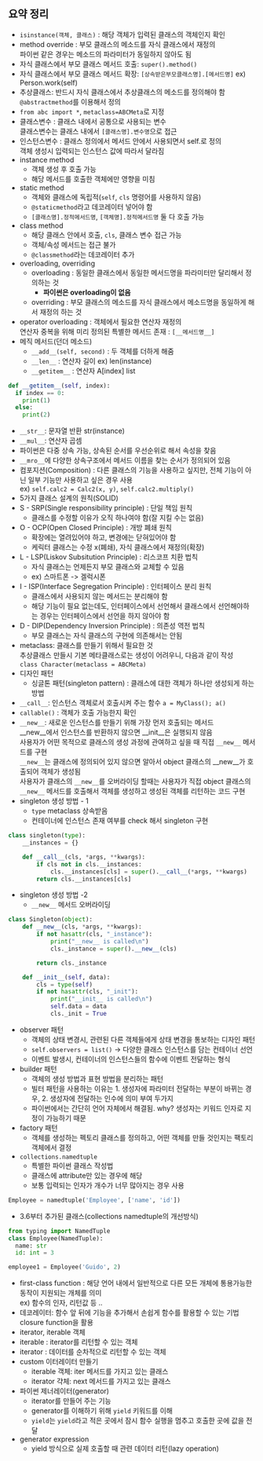 ## 요약 정리
- `isinstance(객체, 클래스)` : 해당 객체가 입력된 클래스의 객체인지 확인
- method override : 부모 클래스의 메소드를 자식 클래스에서 재정의  
  파이썬 같은 경우는 메소드의 파라미터가 동일하지 않아도 됨
- 자식 클래스에서 부모 클래스 메서드 호출: `super().method()`
- 자식 클래스에서 부모 클래스 메서드 확장: `[상속받은부모클래스명].[메서드명]` ex) Person.work(self)
- 추상클래스: 반드시 자식 클래스에서 추상클래스의 메소드를 정의해야 함  
  `@abstractmethod`를 이용해서 정의
- `from abc import *`, `metaclass=ABCMeta`로 지정
- 클래스변수 : 클래스 내에서 공통으로 사용되는 변수  
  클래스변수는 클래스 내에서 `[클래스명].변수명`으로 접근 
- 인스턴스변수 : 클래스 정의에서 메서드 안에서 사용되면서 self.로 정의  
  객체 생성시 입력되는 인스턴스 값에 따라서 달라짐
- instance method 
  - 객체 생성 후 호출 가능
  - 해당 메서드를 호출한 객체에만 영향을 미침
- static method
  - 객체와 클래스에 독립적(`self`, `cls` 명령어를 사용하지 않음)
  - `@staticmethod`라고 데코레이터 넣어야 함
  - `[클래스명].정적메서드명`, `[객체명].정적메서드명` 둘 다 호출 가능
- class method
  - 해당 클래스 안에서 호출, `cls`, 클래스 변수 접근 가능
  - 객체/속성 메서드는 접근 불가
  - `@classmethod`라는 데코레이터 추가 
- overloading, overriding
  - overloading : 동일한 클래스에서 동일한 메서드명을 파라미터만 달리해서 정의하는 것
    - <b>파이썬은 overloading이 없음</b> 
  - overriding : 부모 클래스의 메소드를 자식 클래스에서 메소드명을 동일하게 해서 재정의 하는 것 
- operator overloading : 객체에서 필요한 연산자 재정의  
  연산자 중복을 위해 미리 정의된 특별한 메서드 존재 : `[__메서드명__]`
- 메직 메서드(던더 메소드)
  - `__add__(self, second)` : 두 객체를 더하게 해줌
  - `__len__` : 연산자 길이 ex) len(instance)
  - `__getitem__` : 연산자 A[index] list
~~~python
def __getitem__(self, index):
  if index == 0:
    print(1)
  else:
    print(2)
~~~
  - `__str__`: 문자열 반환 str(instance)
  - `__mul__`: 연산자 곱셈
- 파이썬은 다중 상속 가능, 상속된 순서를 우선순위로 해서 속성을 찾음
- `__mro__`에 다양한 상속구조에서 메서드 이름을 찾는 순서가 정의되어 있음
- 컴포지션(Composition) : 다른 클래스의 기능을 사용하고 싶지만, 전체 기능이 아닌 일부 기능만 사용하고 싶은 경우 사용  
  ex) `self.calc2 = Calc2(x, y)`, `self.calc2.multiply()`
- 5가지 클래스 설계의 원칙(SOLID)
- S - SRP(Single responsibility principle) : 단일 책임 원칙
  - 클래스를 수정할 이유가 오직 하나여야 함(잘 지킬 수는 없음)    
- O - OCP(Open Closed Principle) : 개방 폐쇄 원칙
  - 확장에는 열려있어야 하고, 변경에는 닫혀있어야 함
  - 케릭터 클래스는 수정 x(폐쇄), 자식 클래스에서 재정의(확장)
- L - LSP(Liskov Subsitution Principle) : 리스코프 치환 법칙
  - 자식 클래스는 언제든지 부모 클래스와 교체할 수 있음 
  - ex) 스마트폰 -> 겔럭시폰
- I - ISP(Interface Segregation Principle) : 인터페이스 분리 원칙
  - 클래스에서 사용되지 않는 메서드는 분리해야 함
  - 해당 기능이 필요 없는데도, 인터페이스에서 선언해서 클래스에서 선언해야하는 경우는 인터페이스에서 선언을 하지 않아야 함
- D - DIP(Dependency Inversion Principle) : 의존성 역전 법칙 
  - 부모 클래스는 자식 클래스의 구현에 의존해서는 안됨 
- metaclass: 클래스를 만들기 위해서 필요한 것  
  추상클래스 만들시 기본 메타클래스로는 생성이 어려우니, 다음과 같이 작성  
  `class Character(metaclass = ABCMeta)`
- 디자인 패턴
  - 싱글톤 패턴(singleton pattern) : 클래스에 대한 객체가 하나만 생성되게 하는 방법
- `__call__`: 인스턴스 객체로서 호출시켜 주는 함수 `a = MyClass(); a()`  
- `callable()` : 객체가 호출 가능한지 확인 
- `__new__`: 새로운 인스턴스를 만들기 위해 가장 먼저 호출되는 메서드  
  __new__에서 인스턴스를 반환하지 않으면 __init__은 실행되지 않음  
  사용자가 어떤 목적으로 클래스의 생성 과정에 관여하고 싶을 때 직접 `__new__` 메서드를 구현  
  `__new__`는 클래스에 정의되어 있지 않으면 알아서 object 클래스의 __new__가 호출되어 객체가 생성됨  
  사용자가 클래스의 `__new__`를 오버라이딩 할때는 사용자가 직접 object 클래스의 `__new__` 메서드를 호출해서 객체를 생성하고 생성된 객체를 리턴하는 코드 구현
- singleton 생성 방법 - 1
  - `type` metaclass 상속받음
  - 컨테이너에 인스턴스 존재 여부를 check 해서 singleton 구현
~~~python
class singleton(type):
    __instances = {}

    def __call__(cls, *args, **kwargs):
        if cls not in cls.__instances:
            cls.__instances[cls] = super().__call__(*args, **kwargs)
        return cls.__instances[cls]
~~~
- singleton 생성 방법 -2
  - `__new__` 메서드 오버라이딩
~~~python
class Singleton(object):
    def __new__(cls, *args, **kwargs):
        if not hasattr(cls, "_instance"):
            print("__new__ is called\n")
            cls._instance = super().__new__(cls)

        return cls._instance

    def __init__(self, data):
        cls = type(self)
        if not hasattr(cls, "_init"):
            print("__init__ is called\n")
            self.data = data
            cls._init = True
~~~
- observer 패턴 
  - 객체의 상태 변경시, 관련된 다른 객체들에게 상태 변경을 통보하는 디자인 패턴 
  - `self.observers = list()` -> 다양한 클래스 인스턴스를 담는 컨테이너 선언
  - 이벤트 발생시, 컨테이너의 인스턴스들의 함수에 이벤트 전달하는 형식
- builder 패턴
  - 객체의 생성 방법과 표현 방법을 분리하는 패턴
  - 빌터 패턴을 사용하는 이유는 1. 생성자에 파라미터 전달하는 부분이 바뀌는 경우, 2. 생성자에 전달하는 인수에 의미 부여 두가지
  - 파이썬에서는 간단히 언어 자체에서 해결됨. why? 생성자는 키워드 인자로 지정이 가능하기 때문
- factory 패턴
  - 객체를 생성하는 펙토리 클래스를 정의하고, 어떤 객체를 만들 것인지는 팩토리 객체에서 결정
- `collections.namedtuple` 
  - 특별한 파이썬 클래스 작성법
  - 클래스에 attribute만 있는 경우에 해당
  - 보통 입력되는 인자가 개수가 너무 많아지는 경우 사용
~~~python
Employee = namedtuple('Employee', ['name', 'id'])
~~~
- 3.6부터 추가된 클래스(collections namedtuple의 개선방식)
~~~python
from typing import NamedTuple
class Employee(NamedTuple):
  name: str
  id: int = 3

employee1 = Employee('Guido', 2)
~~~ 
- first-class function : 해당 언어 내에서 일반적으로 다른 모든 개체에 통용가능한 동작이 지원되는 개체를 의미  
ex) 함수의 인자, 리턴값 등 ..
- 데코레이터: 함수 앞 뒤에 기능을 추가해서 손쉽게 함수를 활용할 수 있는 기법  
  closure function을 활용
- iterator, iterable 객체
 - iterable : iterator를 리턴할 수 있는 객체
 - iterator : 데이터를 순차적으로 리턴할 수 있는 객체 
- custom 이터레이터 만들기
  - iterable 객체: iter 메서드를 가지고 있는 클래스
  - iterator 갹체: next 메서드를 가지고 있는 클래스 
- 파이썬 제너레이터(generator)
  - iterator를 만들어 주는 기능
  - generator를 이해하기 위해 `yield` 키워드를 이해
  - `yield`는 `yield`라고 적은 곳에서 잠시 함수 실행을 멈추고 호출한 곳에 값을 전달
- generator expression
  - yield 방식으로 실제 호출할 때 관련 데이터 리턴(lazy operation) 



